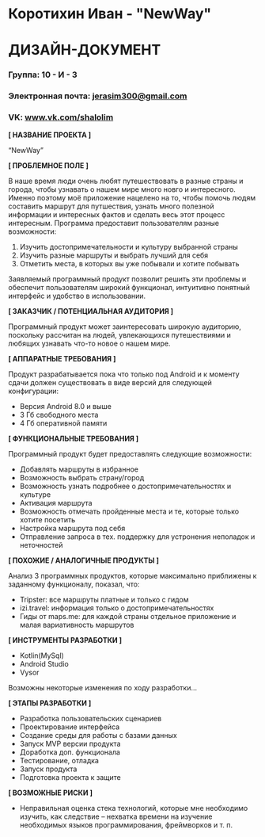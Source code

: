 # Коротихин Иван - "NewWay"
# ДИЗАЙН-ДОКУМЕНТ

### Группа: 10 - И - 3
### Электронная почта: jerasim300@gmail.com
### VK: www.vk.com/shalolim


**[ НАЗВАНИЕ ПРОЕКТА ]**

“NewWay”

**[ ПРОБЛЕМНОЕ ПОЛЕ ]**

В наше время люди очень любят путешествовать в разные страны и города, чтобы узнавать о нашем мире много новго и интересного. Именно поэтому моё приложение нацелено на то, чтобы помочь людям составить маршрут для путшествия, узнать много полезной информации и интересных фактов и сделать весь этот процесс интересным. Программа предоставит пользователям разные возможности:
1) Изучить достопримечательности и культуру выбранной страны
2) Изучить разные маршруты и выбрать лучший для себя
3) Отметить места, в которых вы уже побывали и хотите побывать

Заявляемый программный продукт позволит решить эти проблемы и обеспечит пользователям широкий функционал, интуитивно понятный интерфейс и удобство в использовании. 

**[ ЗАКАЗЧИК / ПОТЕНЦИАЛЬНАЯ АУДИТОРИЯ ]**

Программный продукт может заинтересовать широкую аудиторию, поскольку рассчитан на людей, увлекающихся путешествиями и любящих узнавать что-то новое о нашем мире.

**[ АППАРАТНЫЕ ТРЕБОВАНИЯ ]** 

Продукт разрабатывается пока что только под Android и к моменту сдачи должен существовать в виде версий для следующей конфигурации:

* Версия Android 8.0 и выше
* 3 Гб свободного места
* 4 Гб оперативной памяти

**[ ФУНКЦИОНАЛЬНЫЕ ТРЕБОВАНИЯ ]**

Программный продукт будет предоставлять следующие возможности:
* Добавлять маршруты в избранное
* Возможность выбрать страну/город
* Возможность узнать подробнее о достопримечательностях и культуре
* Активация маршрута
* Возможность отмечать пройденные места и те, которые только хотите посетить
* Настройка маршрута под себя
* Отправление запроса в тех. поддержку для устронения неполадок и неточностей

**[ ПОХОЖИЕ / АНАЛОГИЧНЫЕ ПРОДУКТЫ ]**

Анализ 3 программных продуктов, которые максимально приближены к заданному функционалу, показал, что:

* Tripster: все маршруты платные и только с гидом
*	izi.travel: информация только о достопримечательностях
* Гиды от maps.me: для каждой страны отдельное приложение и малая вариативность маршрутов

**[ ИНСТРУМЕНТЫ РАЗРАБОТКИ ]**

*	Kotlin(MySql)
*	Android Studio
*	Vysor

Возможны некоторые изменения по ходу разработки...

**[ ЭТАПЫ РАЗРАБОТКИ ]**

*	Разработка пользовательских сценариев
*	Проектирование интерфейса
*	Создание среды для работы с базами данных
*	Запуск MVP версии продукта
*	Доработка доп. функционала
*	Тестирование, отладка
*	Запуск продукта
*	Подготовка проекта к защите

**[ ВОЗМОЖНЫЕ РИСКИ ]**

*	Неправильная оценка стека технологий, которые мне необходимо изучить, как следствие – нехватка времени на изучение необходимых языков программирования, фреймворков и т. п.
